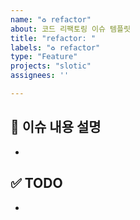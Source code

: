 ```yaml
---
name: "♻️ refactor"
about: 코드 리팩토링 이슈 템플릿
title: "refactor: "
labels: "♻️ refactor"
type: "Feature"
projects: "slotic"
assignees: ''

---
```


## 📌 이슈 내용 설명
- 

## ✅ TODO
-
